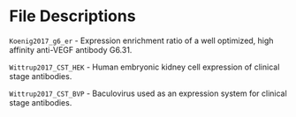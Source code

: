 # File Descriptions

`Koenig2017_g6_er` - Expression enrichment ratio of a well optimized, high affinity anti-VEGF antibody G6.31.

`Wittrup2017_CST_HEK` - Human embryonic kidney cell expression of clinical stage antibodies.

`Wittrup2017_CST_BVP` - Baculovirus used as an expression system for clinical stage antibodies.
